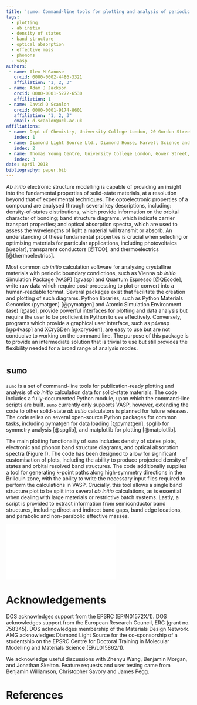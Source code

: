 ```yaml
---
title: 'sumo: Command-line tools for plotting and analysis of periodic *ab initio* calculations'
tags:
  - plotting
  - ab initio
  - density of states
  - band structure
  - optical absorption
  - effective mass
  - phonons
  - vasp
authors:
 - name: Alex M Ganose
   orcid: 0000-0002-4486-3321
   affiliation: "1, 2, 3"
 - name: Adam J Jackson
   orcid: 0000-0001-5272-6530
   affiliation: 1
 - name: David O Scanlon
   orcid: 0000-0001-9174-8601
   affiliation: "1, 2, 3"
   email: d.scanlon@ucl.ac.uk
affiliations:
 - name: Dept of Chemistry, University College London, 20 Gordon Street, London WC1H 0AJ, UK
   index: 1
 - name: Diamond Light Source Ltd., Diamond House, Harwell Science and Innovation Campus, Didcot, Oxfordshire OX11 0DE, UK
   index: 2
 - name: Thomas Young Centre, University College London, Gower Street, London WC1E 6BT, UK
   index: 3
date: April 2018
bibliography: paper.bib
---
```


*Ab initio* electronic structure modelling is capable of providing an
insight into the fundamental properties of solid-state materials, at a resolution
beyond that of experimental techniques. The optoelectronic properties
of a compound are analysed through several key descriptions, including:
density-of-states distributions, which provide information on the
orbital character of bonding; band structure diagrams, which indicate
carrier transport properties; and optical absorption spectra, which are
used to assess the wavelengths of light a material will transmit or
absorb. An understanding of these fundamental properties is crucial
when selecting or optimising materials for particular applications,
including photovoltaics [@solar], transparent conductors [@TCO], and
thermoelectrics [@thermoelectrics].

Most common *ab initio* calculation software for analysing crystalline
materials with periodic boundary condictions, such as Vienna *ab
initio* Simulation Package (VASP) [@vasp] and Quantum Espresso
[@QEcode], write raw data which require post-processing to plot or
convert into a human-readable format. Several packages exist that
facilitate the creation and plotting of such diagrams. Python
libraries, such as Python Materials Genomics (pymatgen) [@pymatgen]
and Atomic Simulation Environment (ase) [@ase], provide powerful
interfaces for plotting and data analysis but require the user to be
proficient in Python to use effectively. Conversely, programs which
provide a graphical user interface, such as p4vasp [@p4vasp] and
XCrySDen [@xcrysden], are easy to use but are not conducive to working
on the command line. The purpose of this package is to provide an
intermediate solution that is trivial to use but still provides the
flexibility needed for a broad range of analysis modes.


# `sumo`

`sumo` is a set of command-line tools for publication-ready plotting
and analysis of *ab initio* calculation data for solid-state materials.
The code includes a
fully-documented Python module, upon which the command-line
scripts are built. `sumo` currently only supports VASP, however,
extending the code to other solid-state *ab initio* calculators is planned for future
releases. The code relies on several open-source Python packages for
common tasks, including pymatgen for data loading [@pymatgen], spglib
for symmetry analysis [@spglib], and matplotlib for plotting
[@matplotlib].

The main plotting functionality of `sumo` includes density of states
plots, electronic and phonon band structure diagrams, and optical
absorption spectra (Figure 1). The code has been designed to allow for
significant customisation of plots, including the ability to produce
projected density of states and orbital resolved band structures. The
code additionally supplies a tool for generating k-point paths along
high-symmetry directions in the Brillouin zone, with the ability to
write the necessary input files required to perform the
calculations in VASP. Crucially, this tool allows a single band
structure plot to be split into several *ab initio* calculations,
as is essential when dealing with large materials or restrictive batch
systems. Lastly, a script is provided to extract information from
semiconductor band structures, including direct and indirect band gaps,
band edge locations, and parabolic and non-parabolic effective masses.

![Diagrams produced by `sumo`. a) Density of states, b) projected band
structure, and c) optical absorption spectra.](docs/source/figures/sumo_plots.pdf)


# Acknowledgements

DOS acknowledges support from the EPSRC (EP/N01572X/1). DOS
acknowledges support from the European Research Council, ERC (grant no.
758345). DOS acknowledges membership of the Materials Design Network.
AMG acknowledges Diamond Light Source for the co-sponsorship of a
studentship on the EPSRC Centre for Doctoral Training in Molecular
Modelling and Materials Science (EP/L015862/1).

We acknowledge useful discussions with Zhenyu Wang, Benjamin Morgan,
and Jonathan Skelton. Feature requests and user testing came from
Benjamin Williamson, Christopher Savory and James Pegg.


# References
